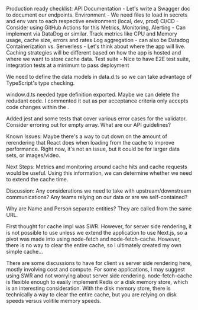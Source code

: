 Production ready checklist:
API Documentation - Let's write a Swagger doc to document our endpoints.
Environment - We need files to load in secrets and env vars to each respective environment (local, dev, prod)
CI/CD - Consider using GitHub Actions for this
Metrics, Monitoring, Alerting - Can implement via DataDog or similar. Track metrics like CPU and Memory usage, cache size, errors and rates
Log aggregation - can also be Datadog
Containerization vs. Serverless - Let's think about where the app will live. Caching strategies will be different based on how the app is hosted and where we want to store cache data.
Test suite - Nice to have E2E test suite, integration tests at a minimum to pass deployment

We need to define the data models in data.d.ts so we can take advantage of TypeScript's type checking.

window.d.ts needed type definition exported. Maybe we can delete the redudant code. I commented it out as per acceptance criteria only accepts code changes within the .

Added jest and some tests that cover various error cases for the validator.
Consider erroring out for empty array. What are our API guidelines?

Known Issues:
Maybe there's a way to cut down on the amount of rerendering that React does when loading from the cache to improve performance. Right now, it's not an issue, but it could be for larger data sets, or images/video.

Next Steps:
Metrics and monitoring around cache hits and cache requests would be useful.
Using this information, we can determine whether we need to extend the cache time.

Discussion:
Any considerations we need to take with upstream/downstream communications? Any teams relying on our data or are we self-contained?

Why are Name and Person separate entities? They are called from the same URL.

First thought for cache impl was SWR. However, for server side rendering, it is not possible to use unless we extend the application to use Next.js, so a pivot was made into using node-fetch and node-fetch-cache. However, there is no way to clear the entire cache, so I ultimately created my own simple cache...

There are some discussions to have for client vs server side rendering here, mostly involving cost and compute. For some applications, I may suggest using SWR and not worrying about server side rendering. node-fetch-cache is flexible enough to easily implement Redis or a disk memory store, which is an interesting consideration. With the disk memory store, there is technically a way to clear the entire cache, but you are relying on disk speeds versus volitile memory speeds.
